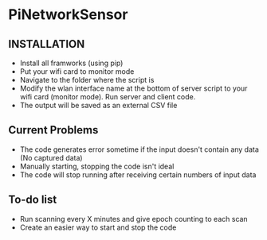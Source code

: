 # PiNetworkSensor

INSTALLATION
------------
 * Install all framworks (using pip)
 * Put your wifi card to monitor mode 
 * Navigate to the folder where the script is
 * Modify the wlan interface name at the bottom of server script to your wifi card (monitor mode). Run server and client code. 
 * The output will be saved as an external CSV file

Current Problems
------------
 * The code generates error sometime if the input doesn't contain any data (No captured data) 
 * Manually starting, stopping the code isn't ideal 
 * The code will stop running after receiving certain numbers of input data

To-do list
------------
 * Run scanning every X minutes and give epoch counting to each scan
 * Create an easier way to start and stop the code
